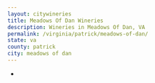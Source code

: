 ```yaml
---
layout: citywineries
title: Meadows Of Dan Wineries
description: Wineries in Meadows Of Dan, VA
permalink: /virginia/patrick/meadows-of-dan/
state: va
county: patrick
city: meadows of dan
---
```

-
